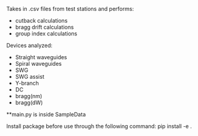 Takes in .csv files from test stations and performs:
- cutback calculations
- bragg drift calculations
- group index calculations

Devices analyzed:
- Straight waveguides
- Spiral waveguides
- SWG
- SWG assist
- Y-branch
- DC
- bragg(nm)
- bragg(dW)


**main.py is inside SampleData

Install package before use through the following command:
pip install -e .
